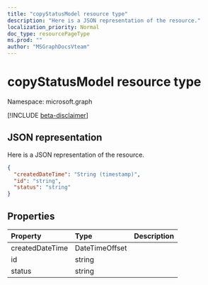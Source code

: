 ```yaml
---
title: "copyStatusModel resource type"
description: "Here is a JSON representation of the resource."
localization_priority: Normal
doc_type: resourcePageType
ms.prod: ""
author: "MSGraphDocsVteam"
---
```


# copyStatusModel resource type

Namespace: microsoft.graph

[!INCLUDE [beta-disclaimer](../../includes/beta-disclaimer.md)]

## JSON representation

Here is a JSON representation of the resource.

<!-- {
  "blockType": "resource",
  "optionalProperties": [

  ],
  "@odata.type": "microsoft.graph.copystatusmodel"
}-->

```json
{
  "createdDateTime": "String (timestamp)",
  "id": "string",
  "status": "string"
}

```
## Properties
| Property	   | Type	|Description|
|:---------------|:--------|:----------|
|createdDateTime| DateTimeOffset ||
|id|string||
|status|string||

<!-- uuid: 8fcb5dbc-d5aa-4681-8e31-b001d5168d79
2015-10-25 14:57:30 UTC -->
<!--
{
  "type": "#page.annotation",
  "description": "copyStatusModel resource",
  "keywords": "",
  "section": "documentation",
  "tocPath": "",
  "suppressions": []
}
-->
